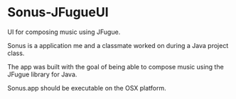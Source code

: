 # Sonus-JFugueUI
UI for composing music using JFugue.

Sonus is a application me and a classmate worked on during a Java project class.

The app was built with the goal of being able to compose music using the JFugue library for Java.

Sonus.app should be executable on the OSX platform.

